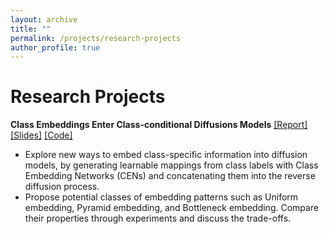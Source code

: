 ```yaml
---
layout: archive
title: ""
permalink: /projects/research-projects
author_profile: true
---
```


# Research Projects

**Class Embeddings Enter Class-conditional Diffusions Models**
[[Report]](https://chuanyangjin.github.io/files/Class%20Embeddings%20Enter%20Class-conditional%20Diffusion%20Models.pdf)
[[Slides]](https://docs.google.com/presentation/d/e/2PACX-1vTvGMT2H66s4uIegT8PKpEBYM8601moDXhtDcQtAQXQdEvhVm93Urnn9DuqjzCS76JSOQI8niCH067A/pub?start=false&loop=true&delayms=3000)
[[Code]](https://github.com/chuanyangjin/DDPM-with-Class-Embeddings)

- Explore new ways to embed class-specific information into diffusion models, by generating learnable mappings from class labels with Class Embedding Networks (CENs) and concatenating them into the reverse diffusion process.
- Propose potential classes of embedding patterns such as Uniform embedding, Pyramid embedding, and Bottleneck embedding. Compare their properties through experiments and discuss the trade-offs.
